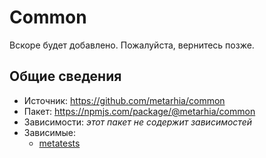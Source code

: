 # Common

Вскоре будет добавлено.
Пожалуйста, вернитесь позже.

## Общие сведения

- Источник: <https://github.com/metarhia/common>
- Пакет: <https://npmjs.com/package/@metarhia/common>
- Зависимости: _этот пакет не содержит зависимостей_
- Зависимые:
  - [metatests](./metatests.md)
